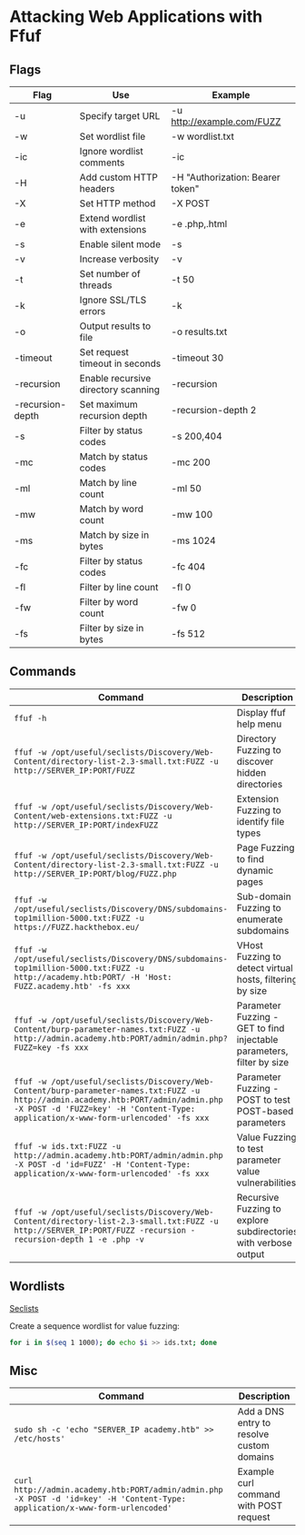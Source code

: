 # Attacking Web Applications with Ffuf

## Flags

| Flag    | Use                            | Example                     |
|---------|--------------------------------|-----------------------------|
| -u      | Specify target URL             | -u http://example.com/FUZZ  |
| -w      | Set wordlist file              | -w wordlist.txt             |
| -ic     | Ignore wordlist comments       | -ic                         |
| -H      | Add custom HTTP headers        | -H "Authorization: Bearer token" |
| -X      | Set HTTP method                | -X POST                     |
| -e      | Extend wordlist with extensions | -e .php,.html               |
| -s      | Enable silent mode             | -s                          |
| -v      | Increase verbosity             | -v                          |
| -t      | Set number of threads          | -t 50                       |
| -k      | Ignore SSL/TLS errors          | -k                          |
| -o      | Output results to file         | -o results.txt              |
| -timeout | Set request timeout in seconds | -timeout 30                |
| -recursion | Enable recursive directory scanning | -recursion          |
| -recursion-depth | Set maximum recursion depth   | -recursion-depth 2  |
| -s      | Filter by status codes         | -s 200,404                  |
| -mc     | Match by status codes          | -mc 200                     |
| -ml     | Match by line count            | -ml 50                      |
| -mw     | Match by word count            | -mw 100                     |
| -ms     | Match by size in bytes         | -ms 1024                    |
| -fc     | Filter by status codes         | -fc 404                     |
| -fl     | Filter by line count           | -fl 0                       |
| -fw     | Filter by word count           | -fw 0                       |
| -fs     | Filter by size in bytes        | -fs 512                     |

## Commands

| Command | Description |
|---------|-------------|
| `ffuf -h` | Display ffuf help menu |
| `ffuf -w /opt/useful/seclists/Discovery/Web-Content/directory-list-2.3-small.txt:FUZZ -u http://SERVER_IP:PORT/FUZZ` | Directory Fuzzing to discover hidden directories |
| `ffuf -w /opt/useful/seclists/Discovery/Web-Content/web-extensions.txt:FUZZ -u http://SERVER_IP:PORT/indexFUZZ` | Extension Fuzzing to identify file types |
| `ffuf -w /opt/useful/seclists/Discovery/Web-Content/directory-list-2.3-small.txt:FUZZ -u http://SERVER_IP:PORT/blog/FUZZ.php` | Page Fuzzing to find dynamic pages |
| `ffuf -w /opt/useful/seclists/Discovery/DNS/subdomains-top1million-5000.txt:FUZZ -u https://FUZZ.hackthebox.eu/` | Sub-domain Fuzzing to enumerate subdomains |
| `ffuf -w /opt/useful/seclists/Discovery/DNS/subdomains-top1million-5000.txt:FUZZ -u http://academy.htb:PORT/ -H 'Host: FUZZ.academy.htb' -fs xxx` | VHost Fuzzing to detect virtual hosts, filtering by size |
| `ffuf -w /opt/useful/seclists/Discovery/Web-Content/burp-parameter-names.txt:FUZZ -u http://admin.academy.htb:PORT/admin/admin.php?FUZZ=key -fs xxx` | Parameter Fuzzing - GET to find injectable parameters, filter by size |
| `ffuf -w /opt/useful/seclists/Discovery/Web-Content/burp-parameter-names.txt:FUZZ -u http://admin.academy.htb:PORT/admin/admin.php -X POST -d 'FUZZ=key' -H 'Content-Type: application/x-www-form-urlencoded' -fs xxx` | Parameter Fuzzing - POST to test POST-based parameters |
| `ffuf -w ids.txt:FUZZ -u http://admin.academy.htb:PORT/admin/admin.php -X POST -d 'id=FUZZ' -H 'Content-Type: application/x-www-form-urlencoded' -fs xxx` | Value Fuzzing to test parameter value vulnerabilities |
| `ffuf -w /opt/useful/seclists/Discovery/Web-Content/directory-list-2.3-small.txt:FUZZ -u http://SERVER_IP:PORT/FUZZ -recursion -recursion-depth 1 -e .php -v` | Recursive Fuzzing to explore subdirectories with verbose output |

## Wordlists

[Seclists](https://github.com/danielmiessler/SecLists)

Create a sequence wordlist for value fuzzing:
```bash
for i in $(seq 1 1000); do echo $i >> ids.txt; done
```

## Misc

| Command | Description |
|---------|-------------|
| `sudo sh -c 'echo "SERVER_IP academy.htb" >> /etc/hosts'` | Add a DNS entry to resolve custom domains |
| `curl http://admin.academy.htb:PORT/admin/admin.php -X POST -d 'id=key' -H 'Content-Type: application/x-www-form-urlencoded'` | Example curl command with POST request |